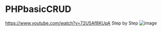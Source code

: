 # PHPbasicCRUD
https://www.youtube.com/watch?v=72U5Af8KUpA Step by Step
![image](https://user-images.githubusercontent.com/63914950/215815317-4759a3d4-ba3f-4721-97e0-3c74b9201f69.png)

